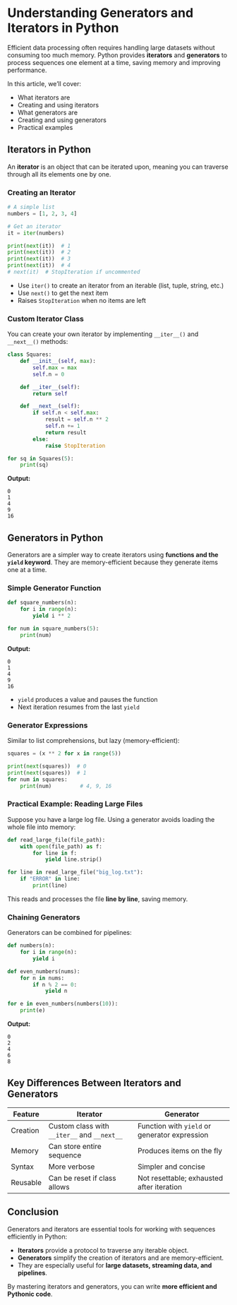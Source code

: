 # Understanding Generators and Iterators in Python

Efficient data processing often requires handling large datasets without consuming too much memory. Python provides **iterators** and **generators** to process sequences one element at a time, saving memory and improving performance.

In this article, we’ll cover:

- What iterators are
- Creating and using iterators
- What generators are
- Creating and using generators
- Practical examples

## Iterators in Python

An **iterator** is an object that can be iterated upon, meaning you can traverse through all its elements one by one.

### Creating an Iterator

```python
# A simple list
numbers = [1, 2, 3, 4]

# Get an iterator
it = iter(numbers)

print(next(it))  # 1
print(next(it))  # 2
print(next(it))  # 3
print(next(it))  # 4
# next(it)  # StopIteration if uncommented
```

- Use `iter()` to create an iterator from an iterable (list, tuple, string, etc.)
- Use `next()` to get the next item
- Raises `StopIteration` when no items are left

### Custom Iterator Class

You can create your own iterator by implementing `__iter__()` and `__next__()` methods:

```python
class Squares:
    def __init__(self, max):
        self.max = max
        self.n = 0

    def __iter__(self):
        return self

    def __next__(self):
        if self.n < self.max:
            result = self.n ** 2
            self.n += 1
            return result
        else:
            raise StopIteration

for sq in Squares(5):
    print(sq)
```

**Output:**

```
0
1
4
9
16
```

## Generators in Python

Generators are a simpler way to create iterators using **functions and the `yield` keyword**. They are memory-efficient because they generate items one at a time.

### Simple Generator Function

```python
def square_numbers(n):
    for i in range(n):
        yield i ** 2

for num in square_numbers(5):
    print(num)
```

**Output:**

```
0
1
4
9
16
```

- `yield` produces a value and pauses the function
- Next iteration resumes from the last `yield`

### Generator Expressions

Similar to list comprehensions, but lazy (memory-efficient):

```python
squares = (x ** 2 for x in range(5))

print(next(squares))  # 0
print(next(squares))  # 1
for num in squares:
    print(num)         # 4, 9, 16
```

### Practical Example: Reading Large Files

Suppose you have a large log file. Using a generator avoids loading the whole file into memory:

```python
def read_large_file(file_path):
    with open(file_path) as f:
        for line in f:
            yield line.strip()

for line in read_large_file("big_log.txt"):
    if "ERROR" in line:
        print(line)
```

This reads and processes the file **line by line**, saving memory.

### Chaining Generators

Generators can be combined for pipelines:

```python
def numbers(n):
    for i in range(n):
        yield i

def even_numbers(nums):
    for n in nums:
        if n % 2 == 0:
            yield n

for e in even_numbers(numbers(10)):
    print(e)
```

**Output:**

```
0
2
4
6
8
```

## Key Differences Between Iterators and Generators

| Feature  | Iterator                                    | Generator                                     |
| -------- | ------------------------------------------- | --------------------------------------------- |
| Creation | Custom class with `__iter__` and `__next__` | Function with `yield` or generator expression |
| Memory   | Can store entire sequence                   | Produces items on the fly                     |
| Syntax   | More verbose                                | Simpler and concise                           |
| Reusable | Can be reset if class allows                | Not resettable; exhausted after iteration     |

## Conclusion

Generators and iterators are essential tools for working with sequences efficiently in Python:

- **Iterators** provide a protocol to traverse any iterable object.
- **Generators** simplify the creation of iterators and are memory-efficient.
- They are especially useful for **large datasets, streaming data, and pipelines**.

By mastering iterators and generators, you can write **more efficient and Pythonic code**.
